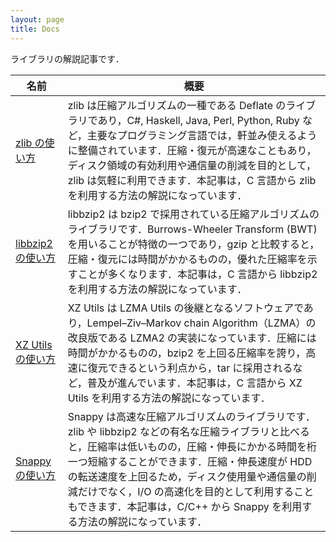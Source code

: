 ```yaml
---
layout: page
title: Docs
---
```


ライブラリの解説記事です．

名前|概要
--|--
[zlib の使い方](zlib)|zlib は圧縮アルゴリズムの一種である Deflate のライブラリであり，C#, Haskell, Java, Perl, Python, Ruby など，主要なプログラミング言語では，軒並み使えるように整備されています．圧縮・復元が高速なこともあり，ディスク領域の有効利用や通信量の削減を目的として，zlib は気軽に利用できます．本記事は，C 言語から zlib を利用する方法の解説になっています．
[libbzip2 の使い方](libbzip2)|libbzip2 は bzip2 で採用されている圧縮アルゴリズムのライブラリです．Burrows-Wheeler Transform (BWT) を用いることが特徴の一つであり，gzip と比較すると，圧縮・復元には時間がかかるものの，優れた圧縮率を示すことが多くなります．本記事は，C 言語から libbzip2 を利用する方法の解説になっています．
[XZ Utils の使い方](xz-utils)|XZ Utils は LZMA Utils の後継となるソフトウェアであり，Lempel–Ziv–Markov chain Algorithm（LZMA）の改良版である LZMA2 の実装になっています．圧縮には時間がかかるものの，bzip2 を上回る圧縮率を誇り，高速に復元できるという利点から，tar に採用されるなど，普及が進んでいます．本記事は，C 言語から XZ Utils を利用する方法の解説になっています．
[Snappy の使い方](snappy)|Snappy は高速な圧縮アルゴリズムのライブラリです．zlib や libbzip2 などの有名な圧縮ライブラリと比べると，圧縮率は低いものの，圧縮・伸長にかかる時間を桁一つ短縮することができます．圧縮・伸長速度が HDD の転送速度を上回るため，ディスク使用量や通信量の削減だけでなく，I/O の高速化を目的として利用することもできます．本記事は，C/C++ から Snappy を利用する方法の解説になっています．
